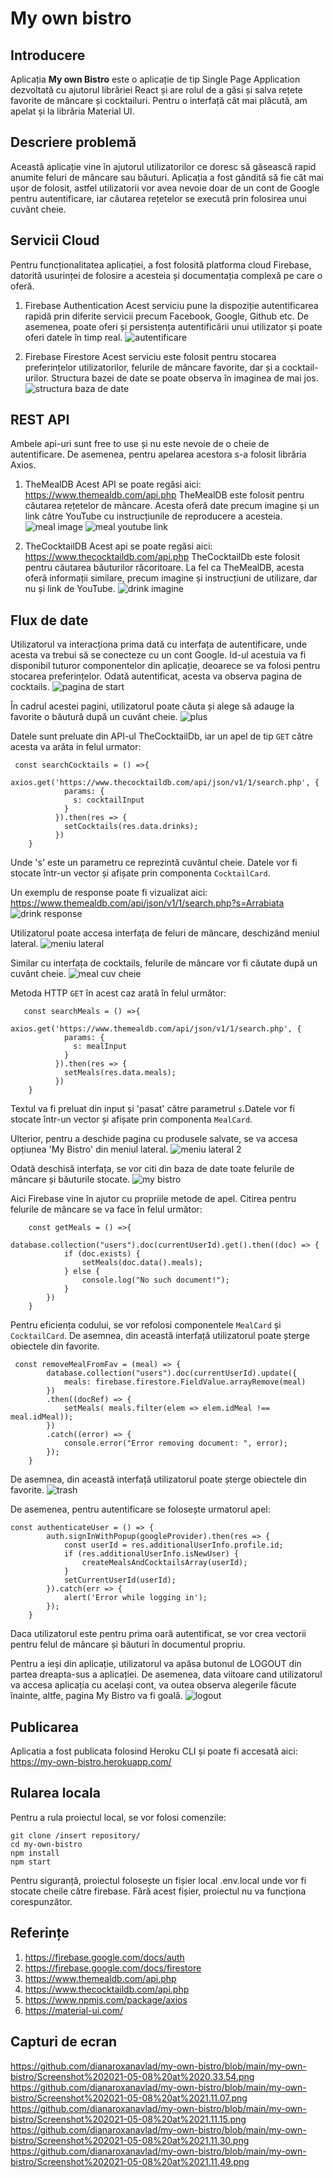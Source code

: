 # My own bistro

## Introducere
Aplicația **My own Bistro** este o aplicație de tip Single Page Application dezvoltată cu ajutorul librăriei React și are rolul de a găsi și salva rețete favorite de mâncare și cocktailuri. Pentru o interfață cât mai plăcută, am apelat și la librăria Material UI.

## Descriere problemă
Această aplicație vine în ajutorul utilizatorilor ce doresc să găsească rapid anumite feluri de mâncare sau băuturi. Aplicația a fost gândită să fie cât mai ușor de folosit, astfel utilizatorii vor avea nevoie doar de un cont de Google pentru autentificare, iar căutarea rețetelor se execută prin folosirea unui cuvânt cheie. 

## Servicii Cloud
Pentru funcționalitatea aplicației, a fost folosită platforma cloud Firebase, datorită usurinței de folosire a acesteia și documentația complexă pe care o oferă.

1. Firebase Authentication
Acest serviciu pune la dispoziție autentificarea rapidă prin diferite servicii precum Facebook, Google, Github etc. De asemenea, poate oferi și persistența autentificării unui utilizator și poate oferi datele în timp real.
![autentificare](https://user-images.githubusercontent.com/83305311/117572521-e7e80100-b0db-11eb-8078-ec100fed05f4.JPG)

2. Firebase Firestore 
Acest serviciu este folosit pentru stocarea preferințelor utilizatorilor, felurile de mâncare favorite, dar și a cocktail-urilor. Structura bazei de date se poate observa în imaginea de mai jos.
![structura baza de date](https://user-images.githubusercontent.com/83305311/117572755-f97dd880-b0dc-11eb-902d-35857f0fd4b2.JPG)

## REST API

Ambele api-uri sunt free to use și nu este nevoie de o cheie de autentificare. De asemenea, pentru apelarea acestora s-a folosit librăria Axios. 

1. TheMealDB
Acest API se poate regăsi aici: https://www.themealdb.com/api.php
TheMealDB este folosit pentru căutarea rețetelor de mâncare. Acesta oferă date precum imagine și un link către YouTube cu instrucțiunile de reproducere a acesteia.
![meal image](https://user-images.githubusercontent.com/83305311/117572976-2c749c00-b0de-11eb-88e7-feb85321d2ea.JPG) ![meal youtube link](https://user-images.githubusercontent.com/83305311/117573391-38615d80-b0e0-11eb-80c6-eed307ad932e.JPG)

2. TheCocktailDB
Acest api se poate regăsi aici: https://www.thecocktaildb.com/api.php
TheCocktailDb este folosit pentru căutarea băuturilor răcoritoare. La fel ca TheMealDB, acesta oferă informații similare, precum imagine și instrucțiuni de utilizare, dar nu și link de YouTube.
![drink imagine](https://user-images.githubusercontent.com/83305311/117572958-0c44dd00-b0de-11eb-85c7-7569448045eb.JPG) 

## Flux de date
Utilizatorul va interacționa prima dată cu interfața de autentificare, unde acesta va trebui să se conecteze cu un cont Google. Id-ul acestuia va fi disponibil tuturor componentelor din aplicație, deoarece se va folosi pentru stocarea preferințelor. Odată autentificat, acesta va observa pagina de cocktails. 
![pagina de start](https://user-images.githubusercontent.com/83305311/117572791-3053ee80-b0dd-11eb-9ab2-7e20e3fe70a4.JPG)

În cadrul acestei pagini, utilizatorul poate căuta și alege să adauge la favorite o băutură după un cuvânt cheie.
![plus](https://user-images.githubusercontent.com/83305311/117573084-bde40e00-b0de-11eb-97f5-d417c1f38a50.JPG)

Datele sunt preluate din API-ul TheCocktailDb, iar un apel de tip `GET` către acesta va arăta in felul urmator: 
```
 const searchCocktails = () =>{
        axios.get('https://www.thecocktaildb.com/api/json/v1/1/search.php', {
            params: {
              s: cocktailInput
            } 
          }).then(res => {
            setCocktails(res.data.drinks);
          })
    }
```
Unde 's' este un parametru ce reprezintă cuvântul cheie. Datele vor fi stocate într-un vector și afișate prin componenta `CocktailCard`.

Un exemplu de response poate fi vizualizat aici: https://www.themealdb.com/api/json/v1/1/search.php?s=Arrabiata
![drink response](https://user-images.githubusercontent.com/83305311/117572848-8163e280-b0dd-11eb-828e-94577d8e2477.JPG)

Utilizatorul poate accesa interfața de feluri de mâncare, deschizând meniul lateral. 
![meniu lateral](https://user-images.githubusercontent.com/83305311/117573114-e0762700-b0de-11eb-85a1-2bafcd58a955.JPG)

Similar cu interfața de cocktails, felurile de mâncare vor fi căutate după un cuvânt cheie. 
![meal cuv cheie](https://user-images.githubusercontent.com/83305311/117573142-08658a80-b0df-11eb-9f45-ed62f32e7f6b.JPG)

Metoda HTTP `GET` în acest caz arată în felul următor: 
```
   const searchMeals = () =>{
        axios.get('https://www.themealdb.com/api/json/v1/1/search.php', {
            params: {
              s: mealInput
            } 
          }).then(res => {
            setMeals(res.data.meals);
          })
    }
```
Textul va fi preluat din input și 'pasat' către parametrul `s`.Datele vor fi stocate într-un vector și afișate prin componenta `MealCard`.

Ulterior, pentru a deschide pagina cu produsele salvate, se va accesa opțiunea 'My Bistro' din meniul lateral. 
![meniu lateral 2](https://user-images.githubusercontent.com/83305311/117573228-66926d80-b0df-11eb-8286-af8775f5663a.JPG)

Odată deschisă interfața, se vor citi din baza de date toate felurile de mâncare și băuturile stocate. 
![my bistro](https://user-images.githubusercontent.com/83305311/117573259-8fb2fe00-b0df-11eb-8ddf-9ec7377da772.JPG)

Aici Firebase vine în ajutor cu propriile metode de apel. Citirea pentru felurile de mâncare se va face în felul următor: 
```
    const getMeals = () =>{
        database.collection("users").doc(currentUserId).get().then((doc) => {
            if (doc.exists) {
                setMeals(doc.data().meals);
            } else {
                console.log("No such document!");
            }
        })
    }
```
Pentru eficiența codului, se vor refolosi componentele `MealCard` și `CocktailCard`. De asemnea, din această interfață utilizatorul poate șterge obiectele din favorite. 
```
 const removeMealFromFav = (meal) => {
        database.collection("users").doc(currentUserId).update({
            meals: firebase.firestore.FieldValue.arrayRemove(meal)
        })
        .then((docRef) => {  
            setMeals( meals.filter(elem => elem.idMeal !== meal.idMeal));
        })
        .catch((error) => {
            console.error("Error removing document: ", error);
        });
    }
```
De asemnea, din această interfață utilizatorul poate șterge obiectele din favorite. 
![trash](https://user-images.githubusercontent.com/83305311/117573247-7dd15b00-b0df-11eb-899b-bce202bae963.JPG)

De asemenea, pentru autentificare se folosește urmatorul apel:
```
const authenticateUser = () => {
        auth.signInWithPopup(googleProvider).then(res => {
            const userId = res.additionalUserInfo.profile.id;
            if (res.additionalUserInfo.isNewUser) {
                createMealsAndCocktailsArray(userId);
            }
            setCurrentUserId(userId);
        }).catch(err => {
            alert('Error while logging in');
        });
    }
```
Daca utilizatorul este pentru prima oară autentificat, se vor crea vectorii pentru felul de mâncare și băuturi în documentul propriu.

Pentru a ieși din aplicație, utilizatorul va apăsa butonul de LOGOUT din partea dreapta-sus a aplicației. De asemenea, data viitoare cand utilizatorul va accesa aplicația cu același cont, va outea observa alegerile făcute înainte, altfe, pagina My Bistro va fi goală.
![logout](https://user-images.githubusercontent.com/83305311/117573320-e15b8880-b0df-11eb-93bf-2dd0587fddab.JPG)

## Publicarea
Aplicatia a fost publicata folosind Heroku CLI și poate fi accesată aici: https://my-own-bistro.herokuapp.com/

## Rularea locala
Pentru a rula proiectul local, se vor folosi comenzile:
```
git clone /insert repository/
cd my-own-bistro
npm install
npm start
```
Pentru siguranță, proiectul folosește un fișier local .env.local unde vor fi stocate cheile către firebase. Fără acest fișier, proiectul nu va funcționa corespunzător.

## Referințe
1. https://firebase.google.com/docs/auth
2. https://firebase.google.com/docs/firestore
3. https://www.themealdb.com/api.php
4. https://www.thecocktaildb.com/api.php
5. https://www.npmjs.com/package/axios
6. https://material-ui.com/

## Capturi de ecran
https://github.com/dianaroxanavlad/my-own-bistro/blob/main/my-own-bistro/Screenshot%202021-05-08%20at%2020.33.54.png
https://github.com/dianaroxanavlad/my-own-bistro/blob/main/my-own-bistro/Screenshot%202021-05-08%20at%2021.11.07.png
https://github.com/dianaroxanavlad/my-own-bistro/blob/main/my-own-bistro/Screenshot%202021-05-08%20at%2021.11.15.png
https://github.com/dianaroxanavlad/my-own-bistro/blob/main/my-own-bistro/Screenshot%202021-05-08%20at%2021.11.30.png
https://github.com/dianaroxanavlad/my-own-bistro/blob/main/my-own-bistro/Screenshot%202021-05-08%20at%2021.11.49.png
